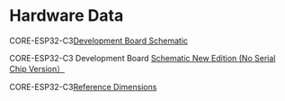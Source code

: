 # Hardware Data

CORE-ESP32-C3[Development Board Schematic](https://cdn.openluat-luatcommunity.openluat.com/attachment/CORE-ESP32-C3%E8%AE%BE%E8%AE%A1%E5%8E%9F%E7%90%86%E5%9B%BE_V1.2.pdf)

CORE-ESP32-C3 Development Board [Schematic New Edition (No Serial Chip Version）](https://cdn.openluat-luatcommunity.openluat.com/attachment/20220609213416069_CORE-ESP32-A12.pdf)

CORE-ESP32-C3[Reference Dimensions](https://cdn.openluat-luatcommunity.openluat.com/attachment/CORE-ESP32-C3%E5%8F%82%E8%80%83%E5%B0%BA%E5%AF%B8_V1.2.pdf)
